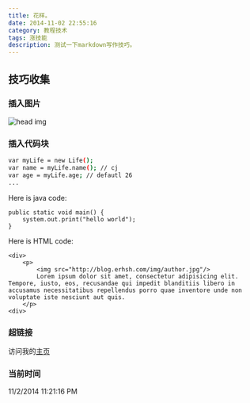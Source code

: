 ```yaml
---
title: 花样。
date: 2014-11-02 22:55:16 
category: 教程技术
tags: 涨技能
description: 测试一下markdown写作技巧。
---
```



## 技巧收集 ##

### 插入图片 ###

![head img](http://blog.erhsh.com/img/author.jpg)


### 插入代码块 ###

``` bash
var myLife = new Life();
var name = myLife.name(); // cj
var age = myLife.age; // defautl 26
...
```

Here is java code:

    public static void main() {
		system.out.print("hello world");
	}

Here is HTML code:

	<div>
		<p>
			<img src="http://blog.erhsh.com/img/author.jpg"/>
			Lorem ipsum dolor sit amet, consectetur adipisicing elit. Tempore, iusto, eos, recusandae qui impedit blanditiis libero in accusamus necessitatibus repellendus porro quae inventore unde non voluptate iste nesciunt aut quis.
		</p>
	<div>


### 超链接 ###

访问我的[主页](http://www.erhsh.com "My Site")

### 当前时间 ###

11/2/2014 11:21:16 PM 